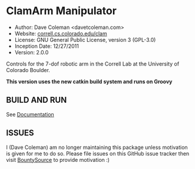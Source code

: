 ClamArm Manipulator
==========
* Author: Dave Coleman <davetcoleman.com>
* Website: [correll.cs.colorado.edu/clam](http://correll.cs.colorado.edu/clam)
* License: GNU General Public License, version 3 (GPL-3.0)
* Inception Date: 12/27/2011
* Version: 2.0.0

Controls for the 7-dof robotic arm in the Correll Lab at the University of Colorado Boulder. 

**This version uses the new catkin build system and runs on Groovy**

BUILD AND RUN
---------

See [Documentation](http://correll.cs.colorado.edu/clam/?page_id=28)


ISSUES
---------
I (Dave Coleman) am no longer maintaining this package unless motivation is given for me to do so. Please file issues on this GitHub issue tracker then visit [BountySource](https://www.bountysource.com/trackers/226615-davetcoleman-clam) to provide motivation :)
